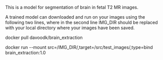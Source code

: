 This is a model for segmentation of brain in fetal T2  MR images.

A trained model can downloaded and run on your images using the following two lines, where in the second line IMG_DIR should be replaced with your local directory where your images have been saved.

docker pull davoodk/brain_extraction

docker run   --mount src=/IMG_DIR/,target=/src/test_images/,type=bind  brain_extraction:1.0

